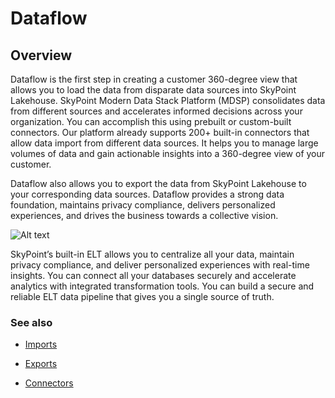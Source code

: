 # Dataflow

## Overview

Dataflow is the first step in creating a customer 360-degree view that allows you to load the data from disparate data sources into SkyPoint Lakehouse. SkyPoint Modern Data Stack Platform (MDSP) consolidates data from different sources and accelerates informed decisions across your organization. You can accomplish this using prebuilt or custom-built connectors. Our platform already supports 200+ built-in connectors that allow data import from different data sources. It helps you to manage large volumes of data and gain actionable insights into a 360-degree view of your customer.  

Dataflow also allows you to export the data from SkyPoint Lakehouse to your corresponding data sources. Dataflow provides a strong data foundation, maintains privacy compliance, delivers personalized experiences, and drives the business towards a collective vision.

![Alt text](https://github.com/skypointcloud/platform/blob/master/docs/doc_snippets/dataflows.png?raw=true)  

SkyPoint’s built-in ELT allows you to centralize all your data, maintain privacy compliance, and deliver personalized experiences with real-time insights. You can connect all your databases securely and accelerate analytics with integrated transformation tools. You can build a secure and reliable ELT data pipeline that gives you a single source of truth.  


### See also

- [Imports](imports.md)

- [Exports](exports.md)

- [Connectors](connectors.md)
